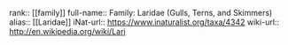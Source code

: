 

rank:: [[family]]
full-name:: Family: Laridae (Gulls, Terns, and Skimmers)
alias:: [[Laridae]]
iNat-url:: https://www.inaturalist.org/taxa/4342
wiki-url:: http://en.wikipedia.org/wiki/Lari